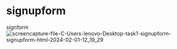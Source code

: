 # signupform
 signform
![screencapture-file-C-Users-lenovo-Desktop-task1-signupform-signupform-html-2024-02-01-12_19_29](https://github.com/sahuabhisek/signupform/assets/155800734/6c859c47-437e-4428-b161-4678c0592f1a)

